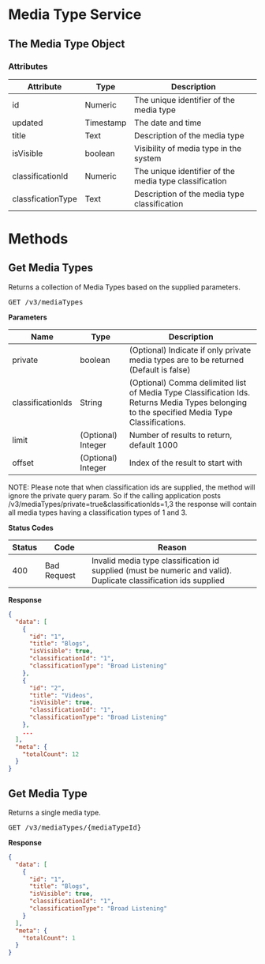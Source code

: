 # Media Type Service

## The Media Type Object

### Attributes

|Attribute|Type|Description|
|---------|----|-----------|
|id|Numeric|The unique identifier of the media type|
|updated|Timestamp|The date and time|
|title|Text| Description of the media type|
|isVisible|boolean|Visibility of media type in the system|
|classificationId|Numeric| The unique identifier of the media type classification|
|classficationType|Text|Description of the media type classification|

# Methods

## Get Media Types

Returns a collection of Media Types based on the supplied parameters.

<pre>GET /v3/mediaTypes</pre>

**Parameters**

|Name|Type|Description
|----|----|-----------
|private|boolean|(Optional) Indicate if only private media types are to be returned (Default is false)|
|classificationIds|String|(Optional) Comma delimited list of Media Type Classification Ids.  Returns Media Types belonging to the specified Media Type Classifications.|
|limit   |(Optional) Integer |Number of results to return, default 1000|
|offset  |(Optional) Integer |Index of the result to start with|

NOTE: Please note that when classification ids are supplied, the method will ignore the private query param.  So if the calling application posts /v3/mediaTypes/private=true&classificationIds=1,3 the response will contain all media types having a classification types of 1 and 3. 

**Status Codes**

|Status|Code|Reason|
|------|----|------|
|400|Bad Request|Invalid media type classification id supplied (must be numeric and valid).<br>Duplicate classification ids supplied|

**Response**
```json
{
  "data": [
    {
      "id": "1",
      "title": "Blogs",
      "isVisible": true,
      "classificationId": "1",
      "classificationType": "Broad Listening"
    },
    {
      "id": "2",
      "title": "Videos",
      "isVisible": true,
      "classificationId": "1",
      "classificationType": "Broad Listening"
    },
    ...
  ],
  "meta": {
    "totalCount": 12
  }
}
```
## Get Media Type

Returns a single media type.

<pre>GET /v3/mediaTypes/{mediaTypeId}</pre>

**Response**
```json
{
  "data": [
    {
      "id": "1",
      "title": "Blogs",
      "isVisible": true,
      "classificationId": "1",
      "classificationType": "Broad Listening"
    }
  ],
  "meta": {
    "totalCount": 1
  }
}
```

